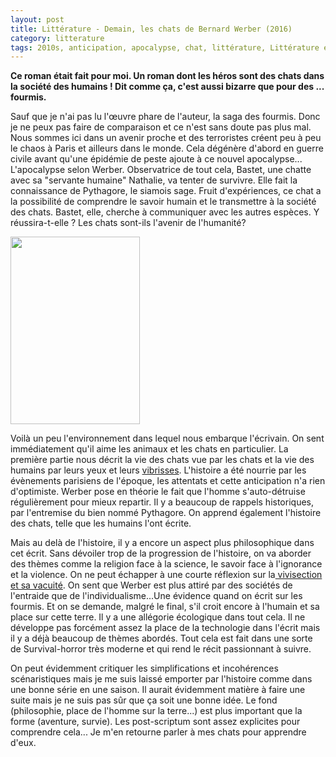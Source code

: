 ```yaml
---
layout: post
title: Littérature - Demain, les chats de Bernard Werber (2016)
category: litterature
tags: 2010s, anticipation, apocalypse, chat, littérature, Littérature et BD, science fiction
---
```

**Ce roman était fait pour moi. Un roman dont les héros sont des chats dans la société des humains ! Dit comme ça, c'est aussi bizarre que pour des ... fourmis.**

Sauf que je n'ai pas lu l'œuvre phare de l'auteur, la saga des fourmis. Donc je ne peux pas faire de comparaison et ce n'est sans doute pas plus mal. Nous sommes ici dans un avenir proche et des terroristes créent peu à peu le chaos à Paris et ailleurs dans le monde. Cela dégénère d'abord en guerre civile avant qu'une épidémie de peste ajoute à ce nouvel apocalypse... L'apocalypse selon Werber. Observatrice de tout cela, Bastet, une chatte avec sa "servante humaine" Nathalie, va tenter de survivre. Elle fait la connaissance de Pythagore, le siamois sage. Fruit d'expériences, ce chat a la possibilité de comprendre le savoir humain et le transmettre à la société des chats. Bastet, elle, cherche à communiquer avec les autres espèces. Y réussira-t-elle ? Les chats sont-ils l'avenir de l'humanité?

<img class="size-medium wp-image-23258 alignleft" src="https://cheziceman.files.wordpress.com/2018/06/demain_les_chats.jpg?w=207" alt="" width="207" height="300" />

Voilà un peu l'environnement dans lequel nous embarque l'écrivain. On sent immédiatement qu'il aime les animaux et les chats en particulier. La première partie nous décrit la vie des chats vue par les chats et la vie des humains par leurs yeux et leurs <a href="https://fr.wikipedia.org/wiki/Vibrisse">vibrisses</a>. L'histoire a été nourrie par les évènements parisiens de l'époque, les attentats et cette anticipation n'a rien d'optimiste. Werber pose en théorie le fait que l'homme s'auto-détruise régulièrement pour mieux repartir. Il y a beaucoup de rappels historiques, par l'entremise du bien nommé Pythagore. On apprend également l'histoire des chats, telle que les humains l'ont écrite.

Mais au delà de l'histoire, il y a encore un aspect plus philosophique dans cet écrit. Sans dévoiler trop de la progression de l'histoire, on va aborder des thèmes comme la religion face à la science, le savoir face à l'ignorance et la violence. On ne peut échapper à une courte réflexion sur la<a href="https://cheziceman.wordpress.com/2012/06/10/litterature-lou-buc-cagno/"> vivisection et sa vacuité</a>. On sent que Werber est plus attiré par des sociétés de l'entraide que de l'individualisme...Une évidence quand on écrit sur les fourmis. Et on se demande, malgré le final, s'il croit encore à l'humain et sa place sur cette terre. Il y a une allégorie écologique dans tout cela. Il ne développe pas forcément assez la place de la technologie dans l'écrit mais il y a déjà beaucoup de thèmes abordés. Tout cela est fait dans une sorte de Survival-horror très moderne et qui rend le récit passionnant à suivre.

On peut évidemment critiquer les simplifications et incohérences scénaristiques mais je me suis laissé emporter par l'histoire comme dans une bonne série en une saison. Il aurait évidemment matière à faire une suite mais je ne suis pas sûr que ça soit une bonne idée. Le fond (philosophie, place de l'homme sur la terre...) est plus important que la forme (aventure, survie). Les post-scriptum sont assez explicites pour comprendre cela... Je m'en retourne parler à mes chats pour apprendre d'eux.
